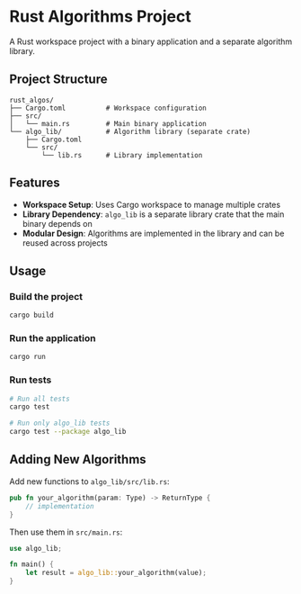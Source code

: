# Rust Algorithms Project

A Rust workspace project with a binary application and a separate algorithm library.

## Project Structure

```
rust_algos/
├── Cargo.toml          # Workspace configuration
├── src/
│   └── main.rs         # Main binary application
└── algo_lib/           # Algorithm library (separate crate)
    ├── Cargo.toml
    └── src/
        └── lib.rs      # Library implementation
```

## Features

- **Workspace Setup**: Uses Cargo workspace to manage multiple crates
- **Library Dependency**: `algo_lib` is a separate library crate that the main binary depends on
- **Modular Design**: Algorithms are implemented in the library and can be reused across projects

## Usage

### Build the project
```bash
cargo build
```

### Run the application
```bash
cargo run
```

### Run tests
```bash
# Run all tests
cargo test

# Run only algo_lib tests
cargo test --package algo_lib
```

## Adding New Algorithms

Add new functions to `algo_lib/src/lib.rs`:

```rust
pub fn your_algorithm(param: Type) -> ReturnType {
    // implementation
}
```

Then use them in `src/main.rs`:

```rust
use algo_lib;

fn main() {
    let result = algo_lib::your_algorithm(value);
}
```
